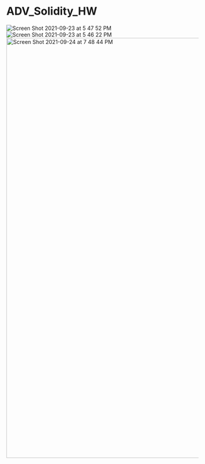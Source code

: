 # ADV_Solidity_HW
![Screen Shot 2021-09-23 at 5 47 52 PM](https://user-images.githubusercontent.com/71995052/134750027-9b6221e2-41d9-47c3-a204-b9257fae5178.png)
![Screen Shot 2021-09-23 at 5 46 22 PM](https://user-images.githubusercontent.com/71995052/134750051-17c61c5a-3aab-4cf4-9b7f-82c346edfd8b.png)
<img width="1101" alt="Screen Shot 2021-09-24 at 7 48 44 PM" src="https://user-images.githubusercontent.com/71995052/134750108-db8c6681-fe74-413d-8392-f7535dc06335.png">

